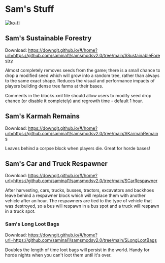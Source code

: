 # Sam's Stuff

[![ko-fi](https://ko-fi.com/img/githubbutton_sm.svg)](https://ko-fi.com/R6R54MYBL)

## Sam's Sustainable Forestry
Download: https://downgit.github.io/#/home?url=https://github.com/saminal1/samsmodsv2.0/tree/main/SSustainableForestry

Almost completely removes seeds from the game; there is a small chance to drop a modified seed which will grow into a random tree, rather than always to the same exact shape. Reduces the visual and performance impacts of players building dense tree farms at their bases.

Comments in the blocks.xml file should allow users to modify seed drop chance (or disable it completely) and regrowth time - default 1 hour.

## Sam's Karmah Remains
Download: https://downgit.github.io/#/home?url=https://github.com/saminal1/samsmodsv2.0/tree/main/SKarmahRemains

Leaves behind a corpse block when players die. Great for horde bases!

## Sam's Car and Truck Respawner
Download: https://downgit.github.io/#/home?url=https://github.com/saminal1/samsmodsv2.0/tree/main/SCarRespawner

After harvesting, cars, trucks, busses, tractors, excavators and backhoes leave behind a respawner block which will replace them with another vehicle after an hour. The respawners are tied to the type of vehicle that was destroyed, so a bus will respawn in a bus spot and a truck will respawn in a truck spot.

### Sam's Long Loot Bags
Download: https://downgit.github.io/#/home?url=https://github.com/saminal1/samsmodsv2.0/tree/main/SLongLootBags

Doubles the length of time loot bags will persist in the world. Handy for horde nights when you can't loot them until it's over.
